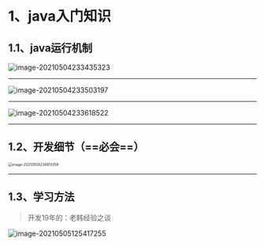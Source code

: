 # 1、java入门知识

## 1.1、java运行机制

![image-20210504233435323](https://gitee.com/sheep-are-flying-in-the-sky/my-picture/raw/master/picture9/image-20210504233435323.png)

---

![image-20210504233503197](https://gitee.com/sheep-are-flying-in-the-sky/my-picture/raw/master/picture9/image-20210504233503197.png)

---

![image-20210504233618522](https://gitee.com/sheep-are-flying-in-the-sky/my-picture/raw/master/picture9/image-20210504233618522.png)

---





## 1.2、开发细节（==必会==）

<img src="https://gitee.com/sheep-are-flying-in-the-sky/my-picture/raw/master/picture9/image-20210504234913359.png" alt="image-20210504234913359" style="zoom: 50%;" />

----



## 1.3、学习方法

> 开发19年的：老韩经验之谈

![image-20210505125417255](https://gitee.com/sheep-are-flying-in-the-sky/my-picture/raw/master/picture9/image-20210505125417255.png)